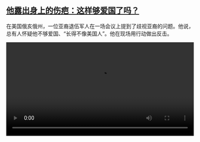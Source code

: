 <!--1617095824000-->
[他露出身上的伤疤：这样够爱国了吗？](https://www.dw.com/zh/%E4%BB%96%E9%9C%B2%E5%87%BA%E8%BA%AB%E4%B8%8A%E7%9A%84%E4%BC%A4%E7%96%A4%EF%BC%9A%E8%BF%99%E6%A0%B7%E5%A4%9F%E7%88%B1%E5%9B%BD%E4%BA%86%E5%90%97%EF%BC%9F/a-57048363)
------

<p>在美国俄亥俄州，一位亚裔退伍军人在一场会议上提到了歧视亚裔的问题。他说，总有人怀疑他不够爱国、“长得不像美国人”。他在现场用行动做出反击。</small></p><video src="https://tvdownloaddw-a.akamaihd.net/dwtv_video/flv/vdt_zh/2021/bchi210329_001_8e52ebchi_210329_veteranwide_1_sd_sor.mp4" controls style="width:100%"></video>
